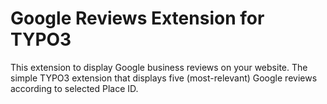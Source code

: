 # Google Reviews Extension for TYPO3

This extension to display Google business reviews on your website.
The simple TYPO3 extension that displays five (most-relevant) Google reviews according to selected Place ID.
